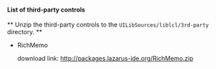 #### List of third-party controls

** Unzip the third-party controls to the `UILibSources/liblcl/3rd-party` directory. **

* RichMemo

  download link: http://packages.lazarus-ide.org/RichMemo.zip